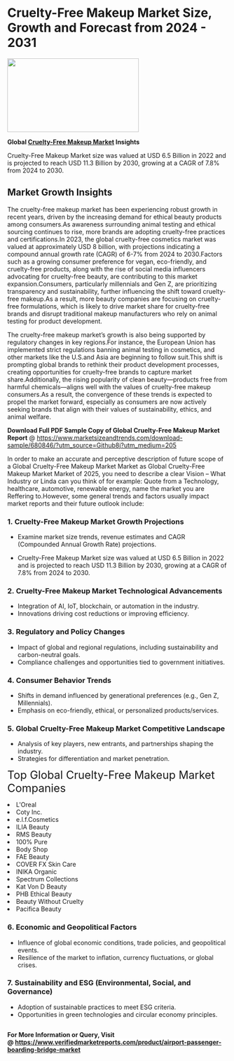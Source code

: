 <H1>Cruelty-Free Makeup Market Size, Growth and Forecast from 2024 - 2031</H1><img class="aligncenter size-medium wp-image-584254" src="https://thirdeyenews.in/wp-content/uploads/2024/09/Global-Market-Research-300x168.jpeg" alt="" width="300" height="168" /><p><strong>Global&nbsp;<a href="https://www.marketsizeandtrends.com/download-sample/680846/?utm_source=Github8j?utm_medium=205">Cruelty-Free Makeup Market</a> Insights</strong></p><p>Cruelty-Free Makeup Market size was valued at USD 6.5 Billion in 2022 and is projected to reach USD 11.3 Billion by 2030, growing at a CAGR of 7.8% from 2024 to 2030.</p><p><h2>Market Growth Insights</h2> <p>The cruelty-free makeup market has been experiencing robust growth in recent years, driven by the increasing demand for ethical beauty products among consumers.As awareness surrounding animal testing and ethical sourcing continues to rise, more brands are adopting cruelty-free practices and certifications.In 2023, the global cruelty-free cosmetics market was valued at approximately USD 8 billion, with projections indicating a compound annual growth rate (CAGR) of 6-7% from 2024 to 2030.Factors such as a growing consumer preference for vegan, eco-friendly, and cruelty-free products, along with the rise of social media influencers advocating for cruelty-free beauty, are contributing to this market expansion.Consumers, particularly millennials and Gen Z, are prioritizing transparency and sustainability, further influencing the shift toward cruelty-free makeup.As a result, more beauty companies are focusing on cruelty-free formulations, which is likely to drive market share for cruelty-free brands and disrupt traditional makeup manufacturers who rely on animal testing for product development.</p> <p>The cruelty-free makeup market’s growth is also being supported by regulatory changes in key regions.For instance, the European Union has implemented strict regulations banning animal testing in cosmetics, and other markets like the U.S.and Asia are beginning to follow suit.This shift is prompting global brands to rethink their product development processes, creating opportunities for cruelty-free brands to capture market share.Additionally, the rising popularity of clean beauty—products free from harmful chemicals—aligns well with the values of cruelty-free makeup consumers.As a result, the convergence of these trends is expected to propel the market forward, especially as consumers are now actively seeking brands that align with their values of sustainability, ethics, and animal welfare.<p><span class=""><strong>Download Full PDF Sample Copy of Global Cruelty-Free Makeup Market Report</strong> @ <a href="https://www.marketsizeandtrends.com/download-sample/680846/?utm_source=Github8j?utm_medium=205" target="_blank">https://www.marketsizeandtrends.com/download-sample/680846/?utm_source=Github8j?utm_medium=205</a></span></p><p>In order to make an accurate and perceptive description of future scope of a Global&nbsp;Cruelty-Free Makeup Market Market as Global&nbsp;Cruelty-Free Makeup Market Market of 2025, you need to describe a clear Vision &ndash; What Industry or Linda can you think of for example: Quote from a Technology, healthcare, automotive, renewable energy, name the market you are Reffering to.However, some general trends and factors usually impact market reports and their future outlook include:</p><h3>1.&nbsp;<strong>Cruelty-Free Makeup Market Growth Projections</strong></h3><ul><li>Examine market size trends, revenue estimates and CAGR (Compounded Annual Growth Rate) projections.</li><li><p>Cruelty-Free Makeup Market size was valued at USD 6.5 Billion in 2022 and is projected to reach USD 11.3 Billion by 2030, growing at a CAGR of 7.8% from 2024 to 2030.</p></li></ul><h3>2.&nbsp;<strong>Cruelty-Free Makeup Market Technological Advancements</strong></h3><ul><li>Integration of AI, IoT, blockchain, or automation in the industry.</li><li>Innovations driving cost reductions or improving efficiency.</li></ul><h3>3.&nbsp;<strong>Regulatory and Policy Changes</strong></h3><ul><li>Impact of global and regional regulations, including sustainability and carbon-neutral goals.</li><li>Compliance challenges and opportunities tied to government initiatives.</li></ul><h3>4.&nbsp;<strong>Consumer Behavior Trends</strong></h3><ul><li>Shifts in demand influenced by generational preferences (e.g., Gen Z, Millennials).</li><li>Emphasis on eco-friendly, ethical, or personalized products/services.</li></ul><h3>5.&nbsp;<strong>Global Cruelty-Free Makeup Market Competitive Landscape</strong></h3><ul><li>Analysis of key players, new entrants, and partnerships shaping the industry.</li><li>Strategies for differentiation and market penetration.</li></ul><p data-pm-slice="1 1 []"><span style="color: inherit; font-family: inherit; font-size: 25px;">Top Global Cruelty-Free Makeup Market Companies</span></p><div class="" data-test-id=""><p><li>L'Oreal</li><li> Coty Inc.</li><li> e.l.f.Cosmetics</li><li> ILIA Beauty</li><li> RMS Beauty</li><li> 100% Pure</li><li> Body Shop</li><li> FAE Beauty</li><li> COVER FX Skin Care</li><li> INIKA Organic</li><li> Spectrum Collections</li><li> Kat Von D Beauty</li><li> PHB Ethical Beauty</li><li> Beauty Without Cruelty</li><li> Pacifica Beauty</li></p></div><h3>6.&nbsp;<strong>Economic and Geopolitical Factors</strong></h3><ul><li>Influence of global economic conditions, trade policies, and geopolitical events.</li><li>Resilience of the market to inflation, currency fluctuations, or global crises.</li></ul><h3>7.&nbsp;<strong>Sustainability and ESG (Environmental, Social, and Governance)</strong></h3><ul><li>Adoption of sustainable practices to meet ESG criteria.</li><li>Opportunities in green technologies and circular economy principles.</li></ul><h2><strong style="font-size: 14px;">For More Information or Query, Visit @&nbsp;</strong><a style="background-color: #ffffff; font-size: 14px;" href="https://www.marketsizeandtrends.com/report/cruelty-free-makeup-market/" target="_blank">https://www.verifiedmarketreports.com/product/airport-passenger-boarding-bridge-market</a></h2>